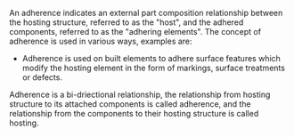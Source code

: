 An adherence indicates an external part composition relationship between the hosting structure, referred to as the "host", and the adhered components, referred to as the "adhering elements". The concept of adherence is used in various ways, examples are:

- Adherence is used on built elements to adhere surface features which modify the hosting element in the form of markings, surface treatments or defects.

Adherence is a bi-driectional relationship, the relationship from hosting structure to its attached components is called adherence, and the relationship from the components to their hosting structure is called hosting.
